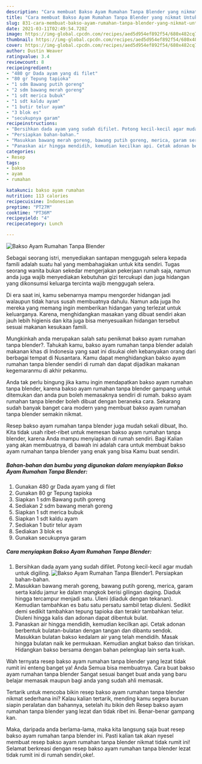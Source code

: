 ```yaml
---
description: "Cara membuat Bakso Ayam Rumahan Tanpa Blender yang nikmat Untuk Jualan"
title: "Cara membuat Bakso Ayam Rumahan Tanpa Blender yang nikmat Untuk Jualan"
slug: 831-cara-membuat-bakso-ayam-rumahan-tanpa-blender-yang-nikmat-untuk-jualan
date: 2021-03-11T02:49:54.720Z
image: https://img-global.cpcdn.com/recipes/aed5d954ef892f54/680x482cq70/bakso-ayam-rumahan-tanpa-blender-foto-resep-utama.jpg
thumbnail: https://img-global.cpcdn.com/recipes/aed5d954ef892f54/680x482cq70/bakso-ayam-rumahan-tanpa-blender-foto-resep-utama.jpg
cover: https://img-global.cpcdn.com/recipes/aed5d954ef892f54/680x482cq70/bakso-ayam-rumahan-tanpa-blender-foto-resep-utama.jpg
author: Dustin Weaver
ratingvalue: 3.4
reviewcount: 8
recipeingredient:
- "480 gr Dada ayam yang di filet"
- "80 gr Tepung tapioka"
- "1 sdm Bawang putih goreng"
- "2 sdm bawang merah goreng"
- "1 sdt merica bubuk"
- "1 sdt kaldu ayam"
- "1 butir telur ayam"
- "3 blok es"
- "secukupnya garam"
recipeinstructions:
- "Bersihkan dada ayam yang sudah difilet. Potong kecil-kecil agar mudah untuk digiling."
- "Persiapkan bahan-bahan."
- "Masukkan bawang merah goreng, bawang putih goreng, merica, garam serta kaldu jamur ke dalam mangkok berisi gilingan daging. Diaduk hingga tercampur menjadi satu. Uleni (diaduk dengan tekanan). Kemudian tambahkan es batu satu persatu sambil tetap diuleni. Sedikit demi sedikit tambahkan tepung tapioka dan terakir tambahkan telur. Diuleni hingga kalis dan adonan dapat dibentuk bulat."
- "Panaskan air hingga mendidih, kemudian kecilkan api. Cetak adonan berbentuk bulatan-bulatan dengan tangan dan dibantu sendok. Masukkan bulatan bakso kedalam air yang telah mendidih. Masak hingga bulatan naik ke permukaan. Kemudian angkat bakso dan tiriskan. Hidangkan bakso bersama dengan bahan pelengkap lain serta kuah."
categories:
- Resep
tags:
- bakso
- ayam
- rumahan

katakunci: bakso ayam rumahan 
nutrition: 113 calories
recipecuisine: Indonesian
preptime: "PT27M"
cooktime: "PT36M"
recipeyield: "4"
recipecategory: Lunch

---
```



![Bakso Ayam Rumahan Tanpa Blender](https://img-global.cpcdn.com/recipes/aed5d954ef892f54/680x482cq70/bakso-ayam-rumahan-tanpa-blender-foto-resep-utama.jpg)

Sebagai seorang istri, menyediakan santapan menggugah selera kepada famili adalah suatu hal yang membahagiakan untuk kita sendiri. Tugas seorang  wanita bukan sekedar mengerjakan pekerjaan rumah saja, namun anda juga wajib menyediakan kebutuhan gizi tercukupi dan juga hidangan yang dikonsumsi keluarga tercinta wajib menggugah selera.

Di era  saat ini, kamu sebenarnya mampu mengorder hidangan jadi walaupun tidak harus susah membuatnya dahulu. Namun ada juga lho mereka yang memang ingin memberikan hidangan yang terlezat untuk keluarganya. Karena, menghidangkan masakan yang dibuat sendiri akan jauh lebih higienis dan kita juga bisa menyesuaikan hidangan tersebut sesuai makanan kesukaan famili. 



Mungkinkah anda merupakan salah satu penikmat bakso ayam rumahan tanpa blender?. Tahukah kamu, bakso ayam rumahan tanpa blender adalah makanan khas di Indonesia yang saat ini disukai oleh kebanyakan orang dari berbagai tempat di Nusantara. Kamu dapat menghidangkan bakso ayam rumahan tanpa blender sendiri di rumah dan dapat dijadikan makanan kegemaranmu di akhir pekanmu.

Anda tak perlu bingung jika kamu ingin mendapatkan bakso ayam rumahan tanpa blender, karena bakso ayam rumahan tanpa blender gampang untuk ditemukan dan anda pun boleh memasaknya sendiri di rumah. bakso ayam rumahan tanpa blender boleh dibuat dengan beraneka cara. Sekarang sudah banyak banget cara modern yang membuat bakso ayam rumahan tanpa blender semakin nikmat.

Resep bakso ayam rumahan tanpa blender juga mudah sekali dibuat, lho. Kita tidak usah ribet-ribet untuk memesan bakso ayam rumahan tanpa blender, karena Anda mampu menyiapkan di rumah sendiri. Bagi Kalian yang akan membuatnya, di bawah ini adalah cara untuk membuat bakso ayam rumahan tanpa blender yang enak yang bisa Kamu buat sendiri.

<!--inarticleads1-->

##### Bahan-bahan dan bumbu yang digunakan dalam menyiapkan Bakso Ayam Rumahan Tanpa Blender:

1. Gunakan 480 gr Dada ayam yang di filet
1. Gunakan 80 gr Tepung tapioka
1. Siapkan 1 sdm Bawang putih goreng
1. Sediakan 2 sdm bawang merah goreng
1. Siapkan 1 sdt merica bubuk
1. Siapkan 1 sdt kaldu ayam
1. Sediakan 1 butir telur ayam
1. Sediakan 3 blok es
1. Gunakan secukupnya garam




<!--inarticleads2-->

##### Cara menyiapkan Bakso Ayam Rumahan Tanpa Blender:

1. Bersihkan dada ayam yang sudah difilet. Potong kecil-kecil agar mudah untuk digiling.
<img src="https://img-global.cpcdn.com/steps/418fd411b752a236/160x128cq70/bakso-ayam-rumahan-tanpa-blender-langkah-memasak-1-foto.jpg" alt="Bakso Ayam Rumahan Tanpa Blender">1. Persiapkan bahan-bahan.
1. Masukkan bawang merah goreng, bawang putih goreng, merica, garam serta kaldu jamur ke dalam mangkok berisi gilingan daging. Diaduk hingga tercampur menjadi satu. Uleni (diaduk dengan tekanan). Kemudian tambahkan es batu satu persatu sambil tetap diuleni. Sedikit demi sedikit tambahkan tepung tapioka dan terakir tambahkan telur. Diuleni hingga kalis dan adonan dapat dibentuk bulat.
1. Panaskan air hingga mendidih, kemudian kecilkan api. Cetak adonan berbentuk bulatan-bulatan dengan tangan dan dibantu sendok. Masukkan bulatan bakso kedalam air yang telah mendidih. Masak hingga bulatan naik ke permukaan. Kemudian angkat bakso dan tiriskan. Hidangkan bakso bersama dengan bahan pelengkap lain serta kuah.




Wah ternyata resep bakso ayam rumahan tanpa blender yang lezat tidak rumit ini enteng banget ya! Anda Semua bisa membuatnya. Cara buat bakso ayam rumahan tanpa blender Sangat sesuai banget buat anda yang baru belajar memasak maupun bagi anda yang sudah ahli memasak.

Tertarik untuk mencoba bikin resep bakso ayam rumahan tanpa blender nikmat sederhana ini? Kalau kalian tertarik, mending kamu segera buruan siapin peralatan dan bahannya, setelah itu bikin deh Resep bakso ayam rumahan tanpa blender yang lezat dan tidak ribet ini. Benar-benar gampang kan. 

Maka, daripada anda berlama-lama, maka kita langsung saja buat resep bakso ayam rumahan tanpa blender ini. Pasti kalian tak akan nyesel membuat resep bakso ayam rumahan tanpa blender nikmat tidak rumit ini! Selamat berkreasi dengan resep bakso ayam rumahan tanpa blender lezat tidak rumit ini di rumah sendiri,oke!.

